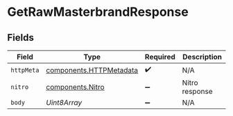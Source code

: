 # GetRawMasterbrandResponse


## Fields

| Field                                                              | Type                                                               | Required                                                           | Description                                                        |
| ------------------------------------------------------------------ | ------------------------------------------------------------------ | ------------------------------------------------------------------ | ------------------------------------------------------------------ |
| `httpMeta`                                                         | [components.HTTPMetadata](../../models/components/httpmetadata.md) | :heavy_check_mark:                                                 | N/A                                                                |
| `nitro`                                                            | [components.Nitro](../../models/components/nitro.md)               | :heavy_minus_sign:                                                 | Nitro response                                                     |
| `body`                                                             | *Uint8Array*                                                       | :heavy_minus_sign:                                                 | N/A                                                                |